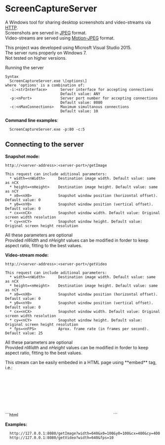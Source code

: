 # ScreenCaptureServer
<p>A Windows tool for sharing desktop screenshots and video-streams via <a href="https://en.wikipedia.org/wiki/Hypertext_Transfer_Protocol">HTTP</a>.<br/>
Screenshots are served in <a href="https://en.wikipedia.org/wiki/JPEG">JPEG</a> format.<br/>
Video-streams are served using <a href="https://en.wikipedia.org/wiki/Motion_JPEG">Motion-JPEG</a> format.</p>

<p>This project was developed using Microsft Visual Studio 2015.<br/>
The server runs properly on Windows 7.<br/>
Not tested on higher versions.</p

## Running the server
```
Syntax
  ScreenCaptureServer.exe \[options\]
where 'options' is a combination of:
  -i:<strInterface>      Server interface for accepting connections
                         Default value: ANY
  -p:<nPort>             Server port number for accepting connections
                         Default value: 8080
  -c:<nMaxConnections>   Maximum simultanous connections
                         Default value: 10
```

**Command line examples**:
```
  ScreenCaptureServer.exe -p:80 -c:5
```
  
## Connecting to the server
**Snapshot mode:**
```
http://<server-address>:<server-port>/getImage
  
This request can include aditional parameters:
  * width=<nWidth>      Destination image width. Default value: same as nCX
  * height=<nHeight>    Destination image height. Default value: same as nCY
  * x0=<nX0>            Snapshot window position (horizontal offset). Default value: 0
  * y0=<nY0>            Snapshot window position (vertical offset). Default value: 0
  * cx=<nCX>            Snapshot window width. Default value: Original screen width resolution
  * cy=<nCY>            Snapshot window height. Default value: Original screen height resolution
```
<p>All these parameters are optional<br/>
Provided <i>nWidth</i> and <i>nHeight</i> values can be modified in forder to keep aspect ratio, fitting to the best values.</p>

**Video-stream mode:**
```
http://<server-address>:<server-port>/getVideo
  
This request can include aditional parameters:
  * width=<nWidth>      Destination image width. Default value: same as nCX
  * height=<nHeight>    Destination image height. Default value: same as nCY
  * x0=<nX0>            Snapshot window position (horizontal offset). Default value: 0
  * y0=<nY0>            Snapshot window position (vertical offset). Default value: 0
  * cx=<nCX>            Snapshot window width. Default value: Original screen width resolution
  * cy=<nCY>            Snapshot window height. Default value: Original screen height resolution
  * fps=<nFPS>          Aprox. frame rate (in frames per second). Default value: 25
```
<p>All these parameters are optional<br/>
Provided <i>nWidth</i> and <i>nHeight</i> values can be modified in forder to keep aspect ratio, fitting to the best values.</p>

<p>This stream can be easily embeded in a HTML page using **embed** tag, i.e.:<br/>
```html
<embed src="http://<server-address>:<server-port>/getVideo" />
```
</p>

**Examples:**
```
  http://127.0.0.1:8080/getImage?width=640&x0=100&y0=100&cx=400&cy=400
  http://127.0.0.1:8080/getVideo?width=640&fps=10
```
